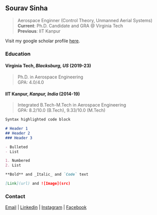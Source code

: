 ## Sourav Sinha
>
> Aerospace Enginner (Control Theory, Unmanned Aerial Systems)  \
> **Current**: Ph.D. Candidate and GRA @ Virginia Tech  \
> **Previous**: IIT Kanpur


Visit my google scholar profile [here](https://scholar.google.co.in/citations?user=lNqewX0AAAAJ&hl=en&inst=13410158990364976897).


### Education
#### Virginia Tech, *Blacksburg, US* (2019-23)
>
> Ph.D. in Aerospace Engineering \
> GPA: 4.0/4.0

#### IIT Kanpur, *Kanpur, India* (2014-19)
>
> Integrated B.Tech-M.Tech in Aerospace Engineering  \
> GPA: 8.2/10.0 (B.Tech), 9.33/10.0 (M.Tech)


```markdown
Syntax highlighted code block

# Header 1
## Header 2
### Header 3

- Bulleted
- List

1. Numbered
2. List

**Bold** and _Italic_ and `Code` text

[Link](url) and ![Image](src)
```

### Contact
[Email](mailto:srvsinha@vt.edu) | [Linkedin](https://www.linkedin.com/in/sourav-sinha-7a8380b8/) | [Instagram](https://www.instagram.com/srvsinha186/) | [Facebook](https://www.facebook.com/srvgr8/)
